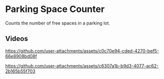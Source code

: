 # Parking Space Counter
Counts the number of free spaces in a parking lot.  

## Videos


https://github.com/user-attachments/assets/c0c70e94-cded-4270-bef5-66e8908bd08f




https://github.com/user-attachments/assets/c6307a1b-b9d3-4077-ac62-2b165b55f703

